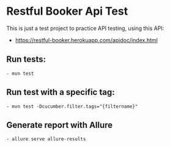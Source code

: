 # Restful Booker Api Test

This is just a test project to practice API testing, using this API:
- https://restful-booker.herokuapp.com/apidoc/index.html

## Run tests:
    - mvn test

## Run test with a specific tag:
    - mvn test -Dcucumber.filter.tags="{filtername}"

## Generate report with Allure
    - allure serve allure-results